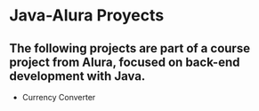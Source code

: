 # Java-Alura Proyects

## The following projects are part of a course project from Alura, focused on back-end development with Java.

- Currency Converter

